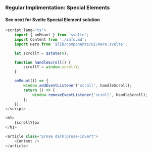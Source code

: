 ### Regular Implimentation: Special Elements

#### See next for Svelte Special Element solution

```ts
<script lang="ts">
	import { onMount } from 'svelte';
	import Content from './info.md';
	import Hero from '$lib/components/ui/Hero.svelte';

	let scrollY = $state(0);

	function handleScroll() {
		scrollY = window.scrollY;
	}

	onMount(() => {
		window.addEventListener('scroll', handleScroll);
		return () => {
			window.removeEventListener('scroll', handleScroll);
		};
	});
</script>

<h1>
	{scrollY}px
</h1>

<article class="prose dark:prose-invert">
	<Content />
</article>
```
